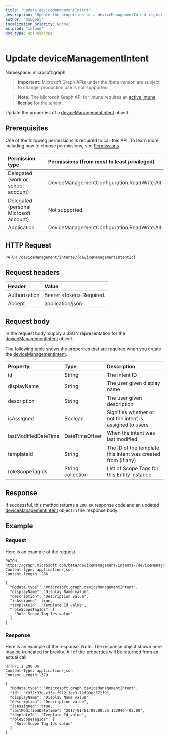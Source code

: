 ```yaml
---
title: "Update deviceManagementIntent"
description: "Update the properties of a deviceManagementIntent object."
author: "dougeby"
localization_priority: Normal
ms.prod: "Intune"
doc_type: apiPageType
---
```


# Update deviceManagementIntent

Namespace: microsoft.graph

> **Important:** Microsoft Graph APIs under the /beta version are subject to change; production use is not supported.

> **Note:** The Microsoft Graph API for Intune requires an [active Intune license](https://go.microsoft.com/fwlink/?linkid=839381) for the tenant.

Update the properties of a [deviceManagementIntent](../resources/intune-deviceintent-devicemanagementintent.md) object.

## Prerequisites
One of the following permissions is required to call this API. To learn more, including how to choose permissions, see [Permissions](/graph/permissions-reference).

|Permission type|Permissions (from most to least privileged)|
|:---|:---|
|Delegated (work or school account)|DeviceManagementConfiguration.ReadWrite.All|
|Delegated (personal Microsoft account)|Not supported.|
|Application|DeviceManagementConfiguration.ReadWrite.All|

## HTTP Request
<!-- {
  "blockType": "ignored"
}
-->
``` http
PATCH /deviceManagement/intents/{deviceManagementIntentId}
```

## Request headers
|Header|Value|
|:---|:---|
|Authorization|Bearer &lt;token&gt; Required.|
|Accept|application/json|

## Request body
In the request body, supply a JSON representation for the [deviceManagementIntent](../resources/intune-deviceintent-devicemanagementintent.md) object.

The following table shows the properties that are required when you create the [deviceManagementIntent](../resources/intune-deviceintent-devicemanagementintent.md).

|Property|Type|Description|
|:---|:---|:---|
|id|String|The intent ID|
|displayName|String|The user given display name|
|description|String|The user given description|
|isAssigned|Boolean|Signifies whether or not the intent is assigned to users|
|lastModifiedDateTime|DateTimeOffset|When the intent was last modified|
|templateId|String|The ID of the template this intent was created from (if any)|
|roleScopeTagIds|String collection|List of Scope Tags for this Entity instance.|



## Response
If successful, this method returns a `200 OK` response code and an updated [deviceManagementIntent](../resources/intune-deviceintent-devicemanagementintent.md) object in the response body.

## Example

### Request
Here is an example of the request.
``` http
PATCH https://graph.microsoft.com/beta/deviceManagement/intents/{deviceManagementIntentId}
Content-type: application/json
Content-length: 266

{
  "@odata.type": "#microsoft.graph.deviceManagementIntent",
  "displayName": "Display Name value",
  "description": "Description value",
  "isAssigned": true,
  "templateId": "Template Id value",
  "roleScopeTagIds": [
    "Role Scope Tag Ids value"
  ]
}
```

### Response
Here is an example of the response. Note: The response object shown here may be truncated for brevity. All of the properties will be returned from an actual call.
``` http
HTTP/1.1 200 OK
Content-Type: application/json
Content-Length: 379

{
  "@odata.type": "#microsoft.graph.deviceManagementIntent",
  "id": "f972c33e-c33e-f972-3ec3-72f93ec372f9",
  "displayName": "Display Name value",
  "description": "Description value",
  "isAssigned": true,
  "lastModifiedDateTime": "2017-01-01T00:00:35.1329464-08:00",
  "templateId": "Template Id value",
  "roleScopeTagIds": [
    "Role Scope Tag Ids value"
  ]
}
```




